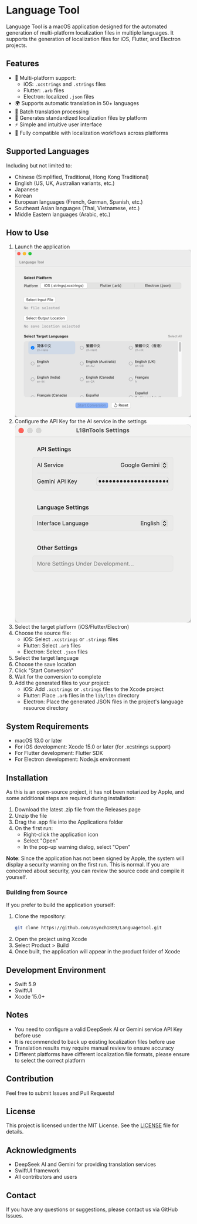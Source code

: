 # Language Tool

Language Tool is a macOS application designed for the automated generation of multi-platform localization files in multiple languages. It supports the generation of localization files for iOS, Flutter, and Electron projects.

## Features

- 📱 Multi-platform support:
  - iOS: `.xcstrings` and `.strings` files
  - Flutter: `.arb` files
  - Electron: localized `.json` files
- 🌍 Supports automatic translation in 50+ languages
- 🔄 Batch translation processing
- 💾 Generates standardized localization files by platform
- ⚡️ Simple and intuitive user interface
- 🎯 Fully compatible with localization workflows across platforms

## Supported Languages

Including but not limited to:
- Chinese (Simplified, Traditional, Hong Kong Traditional)
- English (US, UK, Australian variants, etc.)
- Japanese
- Korean
- European languages (French, German, Spanish, etc.)
- Southeast Asian languages (Thai, Vietnamese, etc.)
- Middle Eastern languages (Arabic, etc.)

## How to Use

1. Launch the application
   ![](https://raw.githubusercontent.com/aSynch1889/image/master/uPic/qaVqGx20250226155114.png)
2. Configure the API Key for the AI service in the settings
   ![](https://raw.githubusercontent.com/aSynch1889/image/master/uPic/NzwOzR20250226155150.png)
3. Select the target platform (iOS/Flutter/Electron)
4. Choose the source file:
   - iOS: Select `.xcstrings` or `.strings` files
   - Flutter: Select `.arb` files
   - Electron: Select `.json` files
5. Select the target language
6. Choose the save location
7. Click "Start Conversion"
8. Wait for the conversion to complete
9. Add the generated files to your project:
   - iOS: Add `.xcstrings` or `.strings` files to the Xcode project
   - Flutter: Place `.arb` files in the `lib/l10n` directory
   - Electron: Place the generated JSON files in the project's language resource directory

## System Requirements

- macOS 13.0 or later
- For iOS development: Xcode 15.0 or later (for .xcstrings support)
- For Flutter development: Flutter SDK
- For Electron development: Node.js environment

## Installation

As this is an open-source project, it has not been notarized by Apple, and some additional steps are required during installation:

1. Download the latest .zip file from the Releases page
2. Unzip the file
3. Drag the .app file into the Applications folder
4. On the first run:
   - Right-click the application icon
   - Select "Open"
   - In the pop-up warning dialog, select "Open"

**Note**: Since the application has not been signed by Apple, the system will display a security warning on the first run. This is normal. If you are concerned about security, you can review the source code and compile it yourself.

### Building from Source

If you prefer to build the application yourself:

1. Clone the repository:
   ```bash
   git clone https://github.com/aSynch1889/LanguageTool.git
   ```
2. Open the project using Xcode
3. Select Product > Build
4. Once built, the application will appear in the product folder of Xcode

## Development Environment

- Swift 5.9
- SwiftUI
- Xcode 15.0+

## Notes

- You need to configure a valid DeepSeek AI or Gemini service API Key before use
- It is recommended to back up existing localization files before use
- Translation results may require manual review to ensure accuracy
- Different platforms have different localization file formats, please ensure to select the correct platform

## Contribution

Feel free to submit Issues and Pull Requests!

## License

This project is licensed under the MIT License. See the [LICENSE](LICENSE) file for details.

## Acknowledgments

- DeepSeek AI and Gemini for providing translation services
- SwiftUI framework
- All contributors and users

## Contact

If you have any questions or suggestions, please contact us via GitHub Issues.